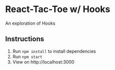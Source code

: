 # React-Tac-Toe w/ Hooks

An exploration of Hooks

## Instructions
1. Run `npm install` to install dependencies
2. Run `npm start`
3. View on http://localhost:3000
